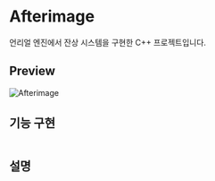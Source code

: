 # Afterimage
언리얼 엔진에서 잔상 시스템을 구현한 C++ 프로젝트입니다.
 
## Preview
![Afterimage](https://github.com/poi001/Afterimage/assets/107660181/38d3e683-f52e-46dc-badb-ac403cee0682)

## 기능 구현
```

```
## 설명
